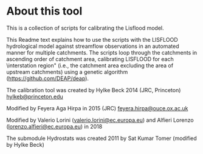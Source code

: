 # About this tool

This is a collection of scripts for calibrating the Lisflood model.

This Readme text explains how to use the scripts with the LISFLOOD hydrological model against streamflow observations in an automated manner for multiple catchments. 
The scripts loop through the catchments in ascending order of catchment area, calibrating LISFLOOD for each \interstation region" 
(i.e., the catchment area excluding the area of upstream catchments) using a genetic algorithm (https://github.com/DEAP/deap).  

The calibration tool was created by Hylke Beck 2014 (JRC, Princeton) hylkeb@princeton.edu
 
Modified by Feyera Aga Hirpa in 2015 (JRC) feyera.hirpa@ouce.ox.ac.uk
 
Modified by Valerio Lorini (valerio.lorini@ec.europa.eu) and Alfieri Lorenzo (lorenzo.alfieri@ec.europa.eu) in 2018

The submodule Hydrostats was created 2011 by Sat Kumar Tomer (modified by Hylke Beck)
